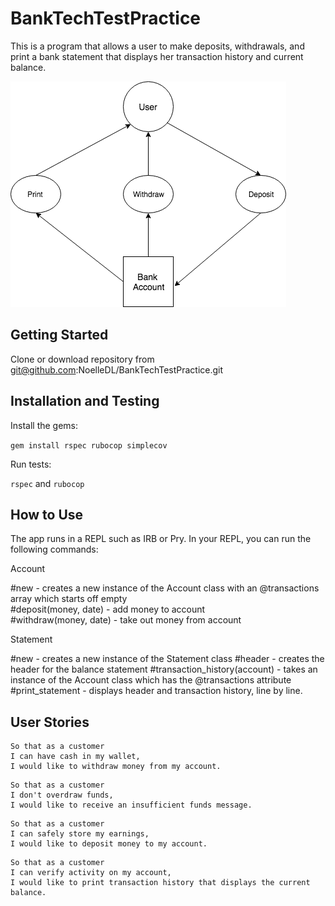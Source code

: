 # BankTechTestPractice

This is a program that allows a user to make deposits, withdrawals, and print a bank statement that displays her transaction history and current balance.

![Domain Model](Untitled%20Diagram.png)

## Getting Started

Clone or download repository from git@github.com:NoelleDL/BankTechTestPractice.git

## Installation and Testing

Install the gems: 

```gem install rspec rubocop simplecov```

Run tests:

```rspec``` and ```rubocop```

## How to Use
The app runs in a REPL such as IRB or Pry. In your REPL, you can run the following commands:

Account

#new - creates a new instance of the Account class with an @transactions array which starts off empty<br>
#deposit(money, date) - add money to account<br>
#withdraw(money, date) - take out money from account

Statement

#new - creates a new instance of the Statement class
#header - creates the header for the balance statement
#transaction_history(account) - takes an instance of the Account class which has the @transactions attribute
#print_statement - displays header and transaction history, line by line.

## User Stories

```
So that as a customer
I can have cash in my wallet,
I would like to withdraw money from my account.
```
```
So that as a customer
I don't overdraw funds,
I would like to receive an insufficient funds message.
```
```
So that as a customer
I can safely store my earnings,
I would like to deposit money to my account.
```
```
So that as a customer
I can verify activity on my account,
I would like to print transaction history that displays the current balance.
